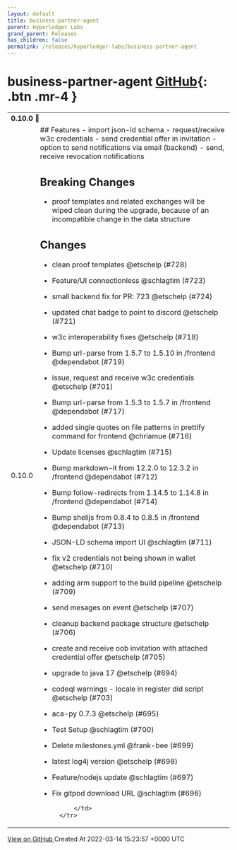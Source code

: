 ```yaml
---
layout: default
title: business-partner-agent
parent: Hyperledger Labs
grand_parent: Releases
has_children: false
permalink: /releases/hyperledger-labs/business-partner-agent
---
```


# business-partner-agent <span class="fs-3 right-align">[GitHub](https://github.com/hyperledger-labs/business-partner-agent){: .btn .mr-4 }</span>


<div>
    <table>
        <tr>
            <td colspan="2">
                <b>
                    0.10.0 🌈
                </b>
            </td>
        </tr>
        <tr>
            <td>
                <span class="chip">
                    0.10.0
                </span>
            </td>
            <td>
                ## Features
- import json-ld schema
- request/receive w3c credentials
- send credential offer in invitation
- option to send notifications via email (backend)
- send, receive revocation notifications

## Breaking Changes

- proof templates and related exchanges will be wiped clean during the upgrade, because of an incompatible change in the data structure

## Changes

- clean proof templates @etschelp (#728)
- Feature/UI connectionless @schlagtim (#723)
- small backend fix for PR: 723 @etschelp (#724)
- updated chat badge to point to discord @etschelp (#721)
- w3c interoperability fixes @etschelp (#718)
- Bump url-parse from 1.5.7 to 1.5.10 in /frontend @dependabot (#719)
- issue, request and receive w3c credentials @etschelp (#701)
- Bump url-parse from 1.5.3 to 1.5.7 in /frontend @dependabot (#717)
- added single quotes on file patterns in prettify command for frontend @chriamue (#716)
- Update licenses @schlagtim (#715)
- Bump markdown-it from 12.2.0 to 12.3.2 in /frontend @dependabot (#712)
- Bump follow-redirects from 1.14.5 to 1.14.8 in /frontend @dependabot (#714)
- Bump shelljs from 0.8.4 to 0.8.5 in /frontend @dependabot (#713)
- JSON-LD schema import UI @schlagtim (#711)
- fix v2 credentials not being shown in wallet @etschelp (#710)
- adding arm support to the build pipeline @etschelp (#709)
- send mesages on event @etschelp (#707)
- cleanup backend package structure @etschelp (#706)
- create and receive oob invitation with attached credential offer @etschelp (#705)
- upgrade to java 17 @etschelp (#694)
- codeql warnings - locale in register did script @etschelp (#703)
- aca-py 0.7.3 @etschelp (#695)
- Test Setup @schlagtim (#700)
- Delete milestones.yml @frank-bee (#699)
- latest log4j version @etschelp (#698)
- Feature/nodejs update @schlagtim (#697)
- Fix gitpod download URL @schlagtim (#696)

            </td>
        </tr>
    </table>
    <a href="https://github.com/hyperledger-labs/business-partner-agent/releases/tag/0.10.0" class=".btn">
        View on GitHub
    </a>
    <span class="right-align">
        Created At 2022-03-14 15:23:57 +0000 UTC
    </span>
</div>

